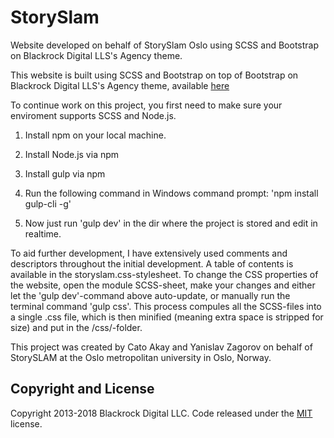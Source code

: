 # StorySlam
Website developed on behalf of StorySlam Oslo using SCSS and Bootstrap on Blackrock Digital LLS's Agency theme. 

This website is built using SCSS and Bootstrap on top of Bootstrap on Blackrock Digital LLS's Agency theme, available [here](https://startbootstrap.com/template-overviews/agency/)

To continue work on this project, you first need to make sure your enviroment supports SCSS and Node.js.

1. Install npm on your local machine.

2. Install Node.js via npm

3. Install gulp via npm

4. Run the following command in Windows command prompt: 'npm install gulp-cli -g'

5. Now just run 'gulp dev' in the dir where the project is stored and edit in realtime. 

To aid further development, I have extensively used comments and descriptors throughout the initial development. A table of contents is available in the storyslam.css-stylesheet.
To change the CSS properties of the website, open the module SCSS-sheet, make your changes and either let the 'gulp dev'-command above auto-update, or manually run the terminal command 'gulp css'.
This process compules all the SCSS-files into a single .css file, which is then minified (meaning extra space is stripped for size) and put in the /css/-folder.


This project was created by Cato Akay and Yanislav Zagorov on behalf of StorySLAM at the Oslo metropolitan university in Oslo, Norway. 

## Copyright and License

Copyright 2013-2018 Blackrock Digital LLC. Code released under the [MIT](https://github.com/BlackrockDigital/startbootstrap-agency/blob/gh-pages/LICENSE) license.